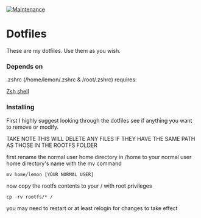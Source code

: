 [![Maintenance](https://img.shields.io/badge/Maintained%3F-no-red.svg)](https://bitbucket.org/lbesson/ansi-colors)
# Dotfiles

These are my dotfiles. Use them as you wish.

### Depends on

.zshrc (/home/lemon/.zshrc & /root/.zshrc) requires:

[Zsh shell](http://www.zsh.org/)

### Installing

First I highly suggest looking through the dotfiles see if anything you want to remove or modify.

TAKE NOTE THIS WILL DELETE ANY FILES IF THEY HAVE THE SAME PATH AS THOSE IN THE ROOTFS FOLDER

first rename the normal user home directory in /home to your normal user home directory's name with the mv command

```
mv home/lemon [YOUR NORMAL USER]
```

now copy the rootfs contents to your / with root privileges 

```
cp -rv rootfs/* /
```

you may need to restart or at least relogin for changes to take effect
